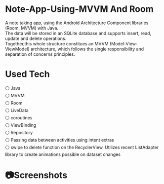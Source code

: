 # Note-App-Using-MVVM And Room

A note taking app, using the Android Architecture Component libraries (Room, MVVM) with Java.\
The data will be stored in an SQLite database and supports insert, read, update and delete operations.\
Together,this whole structure constitues an MVVM (Model-View-ViewModel) architecture, which follows the single responsibility and separation of concerns principles.



# Used Tech

⚪️ Java\
⚪️ MVVM\
⚪️ Room\
⚪️ LiveData\
⚪️ coroutines\
⚪️ ViewBinding\
⚪️ Repository\
⚪️ Passing data between activities using intent extras\
⚪️ swipe to delete function on the RecyclerView. Utilizes recent ListAdapter library to create animations possible on dataset changes


# 📷Screenshots


